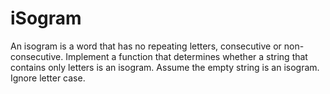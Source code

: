 # iSogram
 An isogram is a word that has no repeating letters, consecutive or non-consecutive.  Implement a function that determines whether a string that contains only letters is an isogram.  Assume the empty string is an isogram. Ignore letter case.
